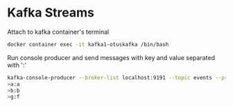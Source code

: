 # Kafka Streams

Attach to kafka container's terminal
```bash
docker container exec -it kafka1-otuskafka /bin/bash
```

Run console producer and send messages with key and value separated with ':'
```bash
kafka-console-producer --broker-list localhost:9191 --topic events --property "parse.key=true" --property "key.separator=:"
>a:a
>b:b
>g:f
```


